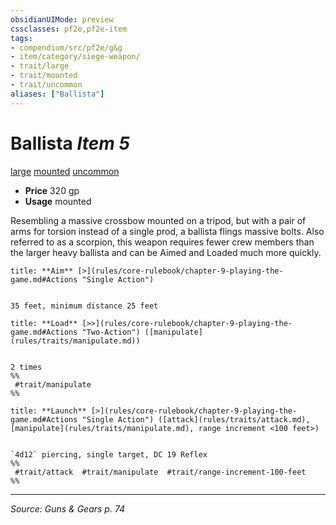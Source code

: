 ```yaml
---
obsidianUIMode: preview
cssclasses: pf2e,pf2e-item
tags:
- compendium/src/pf2e/g&g
- item/category/siege-weapon/
- trait/large
- trait/mounted
- trait/uncommon
aliases: ["Ballista"]
---
```

# Ballista *Item 5*  
[large](rules/traits/large-b1.md "Large Size Trait")  [mounted](rules/traits/mounted-g-g.md "Mounted Weapon Trait")  [uncommon](rules/traits/uncommon.md "Uncommon Rarity Trait")  

- **Price** 320 gp
- **Usage** mounted

Resembling a massive crossbow mounted on a tripod, but with a pair of arms for torsion instead of a single prod, a ballista flings massive bolts. Also referred to as a scorpion, this weapon requires fewer crew members than the larger heavy ballista and can be Aimed and Loaded much more quickly.

```ad-embed-ability
title: **Aim** [>](rules/core-rulebook/chapter-9-playing-the-game.md#Actions "Single Action")


35 feet, minimum distance 25 feet
```

```ad-embed-ability
title: **Load** [>>](rules/core-rulebook/chapter-9-playing-the-game.md#Actions "Two-Action") ([manipulate](rules/traits/manipulate.md))


2 times  
%%
 #trait/manipulate 
%%
```

```ad-embed-ability
title: **Launch** [>](rules/core-rulebook/chapter-9-playing-the-game.md#Actions "Single Action") ([attack](rules/traits/attack.md), [manipulate](rules/traits/manipulate.md), range increment <100 feet>)


`4d12` piercing, single target, DC 19 Reflex  
%%
 #trait/attack  #trait/manipulate  #trait/range-increment-100-feet 
%%
```


---
*Source: Guns & Gears p. 74*